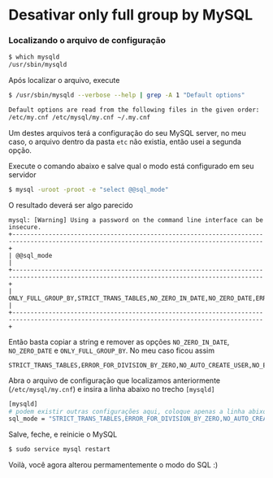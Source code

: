 # Desativar only full group by MySQL

### Localizando o arquivo de configuração
```sh
$ which mysqld
/usr/sbin/mysqld
```
Após localizar o arquivo, execute 
```sh
$ /usr/sbin/mysqld --verbose --help | grep -A 1 "Default options"

Default options are read from the following files in the given order:
/etc/my.cnf /etc/mysql/my.cnf ~/.my.cnf
```
Um destes arquivos terá a configuração do seu MySQL server, no meu caso, o arquivo dentro da pasta `etc` não existia, então usei a segunda opção.

Execute o comando abaixo e salve qual o modo está configurado em seu servidor
```sh
$ mysql -uroot -proot -e "select @@sql_mode"
```
O resultado deverá ser algo parecido
```
mysql: [Warning] Using a password on the command line interface can be insecure.
+-------------------------------------------------------------------------------------------------------------------------------------------+
| @@sql_mode                                                                                                                                |
+-------------------------------------------------------------------------------------------------------------------------------------------+
| ONLY_FULL_GROUP_BY,STRICT_TRANS_TABLES,NO_ZERO_IN_DATE,NO_ZERO_DATE,ERROR_FOR_DIVISION_BY_ZERO,NO_AUTO_CREATE_USER,NO_ENGINE_SUBSTITUTION |
+-------------------------------------------------------------------------------------------------------------------------------------------+
```
Então basta copiar a string e remover as opções `NO_ZERO_IN_DATE`, `NO_ZERO_DATE` e `ONLY_FULL_GROUP_BY`. No meu caso ficou assim
```
STRICT_TRANS_TABLES,ERROR_FOR_DIVISION_BY_ZERO,NO_AUTO_CREATE_USER,NO_ENGINE_SUBSTITUTION
```
Abra o arquivo de configuração que localizamos anteriormente (`/etc/mysql/my.cnf`) e insira a linha abaixo no trecho `[mysqld]`
```bash
[mysqld]
# podem existir outras configurações aqui, coloque apenas a linha abixo caso necessário
sql_mode = "STRICT_TRANS_TABLES,ERROR_FOR_DIVISION_BY_ZERO,NO_AUTO_CREATE_USER,NO_ENGINE_SUBSTITUTION"
```
Salve, feche, e reinicie o MySQL
```sh
$ sudo service mysql restart
```
Voilà, você agora alterou permamentemente o modo do SQL :)
